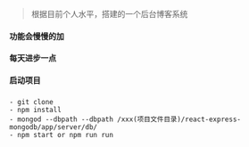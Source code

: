 > 根据目前个人水平，搭建的一个后台博客系统
#### 功能会慢慢的加
#### 每天进步一点
#### 启动项目
##### 
    - git clone 
    - npm install
    - mongod --dbpath --dbpath /xxx(项目文件目录)/react-express-mongodb/app/server/db/
    - npm start or npm run run